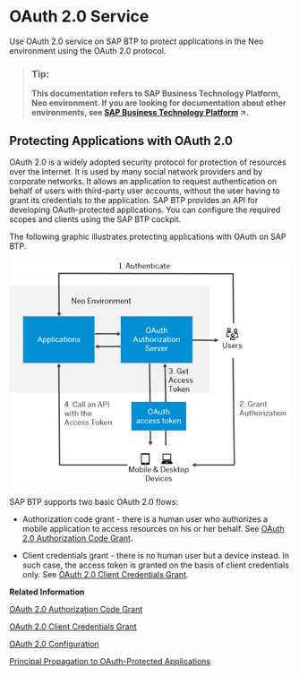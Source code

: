 <!-- loioe526ca3998954d62833ffd5a19ec4523 -->

# OAuth 2.0 Service

Use OAuth 2.0 service on SAP BTP to protect applications in the Neo environment using the OAuth 2.0 protocol.

> ### Tip:  
> **This documentation refers to SAP Business Technology Platform, Neo environment. If you are looking for documentation about other environments, see [SAP Business Technology Platform](https://help.sap.com/viewer/65de2977205c403bbc107264b8eccf4b/Cloud/en-US/6a2c1ab5a31b4ed9a2ce17a5329e1dd8.html "SAP Business Technology Platform (SAP BTP) is an integrated offering comprised of four technology portfolios: database and data management, application development and integration, analytics, and intelligent technologies. The platform offers users the ability to turn data into business value, compose end-to-end business processes, and build and extend SAP applications quickly.") :arrow_upper_right:.**



<a name="loioe526ca3998954d62833ffd5a19ec4523__OAuth"/>

## Protecting Applications with OAuth 2.0

OAuth 2.0 is a widely adopted security protocol for protection of resources over the Internet. It is used by many social network providers and by corporate networks. It allows an application to request authentication on behalf of users with third-party user accounts, without the user having to grant its credentials to the application. SAP BTP provides an API for developing OAuth-protected applications. You can configure the required scopes and clients using the SAP BTP cockpit.

The following graphic illustrates protecting applications with OAuth on SAP BTP.

![](images/OAuth_2_0_Service_f79cd4b.png)

SAP BTP supports two basic OAuth 2.0 flows:

-   Authorization code grant - there is a human user who authorizes a mobile application to access resources on his or her behalf. See [OAuth 2.0 Authorization Code Grant](oauth-2-0-authorization-code-grant-b7b5893.md).

-   Client credentials grant - there is no human user but a device instead. In such case, the access token is granted on the basis of client credentials only. See [OAuth 2.0 Client Credentials Grant](oauth-2-0-client-credentials-grant-f69fa87.md).

**Related Information**  


[OAuth 2.0 Authorization Code Grant](oauth-2-0-authorization-code-grant-b7b5893.md "Use OAuth 2.0 service in the Neo environment of SAP BTP to enable your cloud applications for authorization code grant flow. Authorization code grant is one of the basic flows specified in the OAuth 2.0 protocol.")

[OAuth 2.0 Client Credentials Grant](oauth-2-0-client-credentials-grant-f69fa87.md "Use OAuth 2.0 service in the Neo environment of SAP BTP to enable your cloud applications for client credentials grant flow.")

[OAuth 2.0 Configuration](oauth-2-0-configuration-7e658b3.md "Register clients, manage access tokens, configure scopes and perform other OAuth configuration tasks in the Neo environment of SAP BTP.")

[Principal Propagation to OAuth-Protected Applications](principal-propagation-to-oauth-protected-applications-310f39e.md "Propagate users from external applications with SAML identity federation to OAuth-protected applications running in the Neo environment of SAP BTP. Exchange the user ID and attributes from a SAML assertion for an OAuth access token, and use the access token to access the OAuth-protected application.")

